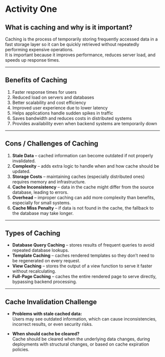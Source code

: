# Activity One

## What is caching and why is it important?

Caching is the process of temporarily storing frequently accessed data in a fast storage layer so it can be quickly retrieved without repeatedly performing expensive operations.  
It is important because it improves performance, reduces server load, and speeds up response times.

---

## Benefits of Caching

1. Faster response times for users
2. Reduced load on servers and databases
3. Better scalability and cost efficiency
4. Improved user experience due to lower latency
5. Helps applications handle sudden spikes in traffic
6. Saves bandwidth and reduces costs in distributed systems
7. Provides availability even when backend systems are temporarily down

---

## Cons / Challenges of Caching

1. **Stale Data** – cached information can become outdated if not properly invalidated.
2. **Complexity** – adds extra logic to handle when and how cache should be updated.
3. **Storage Costs** – maintaining caches (especially distributed ones) requires memory and infrastructure.
4. **Cache Inconsistency** – data in the cache might differ from the source database, leading to errors.
5. **Overhead** – improper caching can add more complexity than benefits, especially for small systems.
6. **Cache Miss Penalty** – if data is not found in the cache, the fallback to the database may take longer.

---

## Types of Caching

- **Database Query Caching** – stores results of frequent queries to avoid repeated database lookups.
- **Template Caching** – caches rendered templates so they don’t need to be regenerated on every request.
- **View Caching** – stores the output of a view function to serve it faster without recalculating.
- **Full-Page Caching** – caches the entire rendered page to serve directly, bypassing backend processing.

---

## Cache Invalidation Challenge

- **Problems with stale cached data:**  
  Users may see outdated information, which can cause inconsistencies, incorrect results, or even security risks.

- **When should cache be cleared?**  
  Cache should be cleared when the underlying data changes, during deployments with structural changes, or based on cache expiration policies.
